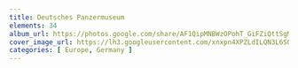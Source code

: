 ```yaml
---
title: Deutsches Panzermuseum
elements: 34
album_url: https://photos.google.com/share/AF1QipMNBWzOPohT_GiFZiQttSgM9rh2VhJuT9l79MRDFNF67CfeQdGieSPvPTMbwD1FkQ?key=dDlrdnZCMVJNMy1rVFp6elVIaWVyUFl0SG4xaTBR
cover_image_url: https://lh3.googleusercontent.com/xnxpn4XPZLdILQN3L6SOFHWCx1PD16qUbQqGY9lzEhV-T4Wtp8lQrsFflOVUDyvQNv8fr4UtjPvxKvZ85L4Ff-BQ2rC3cnKqrcGeiFCL3Nq_NwvHZDSLMc57bKBRZ1vuvzmkyWQQPhkJH8b_-Ixh5k6PDmpKV7mpEctrjHCZWEJh4eoVyNQiryEG_cM7kr_KaS2Hj9lJTXQL9aJIQr_mcH0autn5hwGLprXiKL65e4Wk2_gUPfH1dqkkNZtJXxyFIueKRdVtLL2VRxQwRKvzpZb5cmiL9RVKw9Oz3Mxhi6e1YRwoJvQcsMpLoqBR0I8w_UYouIekmogO8rNwtpCuqu-87TeDEy9WMRd_3yiBS-6-X9lXpdGZj26ULrgeYfXTb3RhdlT7rXto8BvMSSP5ChdNd9XshG2PMeFOCn5u4bhz14Y3JyDYU3-fI-iKtm_TthYyoI1N7wPm9z4WQVnar3A81v496-s07bPBLgBwUsL-gv8t7oY-ZqUFzqnjxbXpUdRXHJrHkYsMmvMozfEWHpSyi9Ccwm9tIuvmyJ_tDSU2ypujT6OVl32L2dnKk86xkkaz34YgHWBpENp7WihQxAO4w9VHMuZvujspFAsLeFfeiNVOYOsohGuqejzt_Ybp-bMmoVVi5ssvK8U-64A9bXd7lw=s195-p-k-no
categories: [ Europe, Germany ]
---
```

